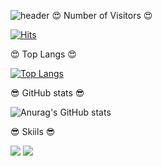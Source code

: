 ![header](https://capsule-render.vercel.app/api?type=slice&text=Minseok!)
:heart_eyes: Number of Visitors :heart_eyes:

[![Hits](https://hits.seeyoufarm.com/api/count/incr/badge.svg?url=https%3A%2F%2Fgithub.com%2FM1nseokSong&count_bg=%2379C83D&title_bg=%232A0DD3&icon=&icon_color=%23E7E7E7&title=%EB%B0%A9%EB%AC%B8%EC%9E%90+%EC%88%98&edge_flat=false)](https://hits.seeyoufarm.com)

:heart_eyes: Top Langs :heart_eyes:

[![Top Langs](https://github-readme-stats.vercel.app/api/top-langs/?username=M1nseokSong)](https://github.com/M1nseokSong/github-readme-stats)

:sunglasses: GitHub stats :sunglasses:

![Anurag's GitHub stats](https://github-readme-stats.vercel.app/api?username=M1nseokSong&&show_icons=true&theme=aura)

:sunglasses: Skiils :sunglasses:

<img src="https://img.shields.io/badge/Python-3776AB?style=flat-square&logo=Python&logoColor=white"/> <img src="https://img.shields.io/badge/OpenCV-3776AB?style=flat-square&logo=OpenCV&logoColor=white"/>




